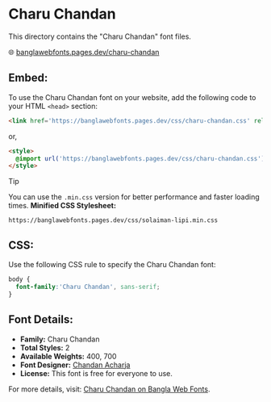 # Charu Chandan

This directory contains the "Charu Chandan" font files.

🌐 [banglawebfonts.pages.dev/charu-chandan](https://banglawebfonts.pages.dev/charu-chandan/)

## Embed:
To use the Charu Chandan font on your website, add the following code to your HTML `<head>` section:
```html
<link href='https://banglawebfonts.pages.dev/css/charu-chandan.css' rel='stylesheet'>
```

or,
```html
<style>
  @import url('https://banglawebfonts.pages.dev/css/charu-chandan.css');
</style>
```

> [!TIP]
> You can use the `.min.css` version for better performance and faster loading times.
> **Minified CSS Stylesheet:**  
> ```
> https://banglawebfonts.pages.dev/css/solaiman-lipi.min.css
> ```

## CSS:
Use the following CSS rule to specify the Charu Chandan font:
```css
body {
  font-family:'Charu Chandan', sans-serif;
}
```

## Font Details:
- **Family:** Charu Chandan
- **Total Styles:** 2
- **Available Weights:** 400, 700
- **Font Designer:** [Chandan Acharja](https://charuchandan.wordpress.com/)
- **License:** This font is free for everyone to use.

For more details, visit: [Charu Chandan on Bangla Web Fonts](https://banglawebfonts.pages.dev/charu-chandan/#about).
